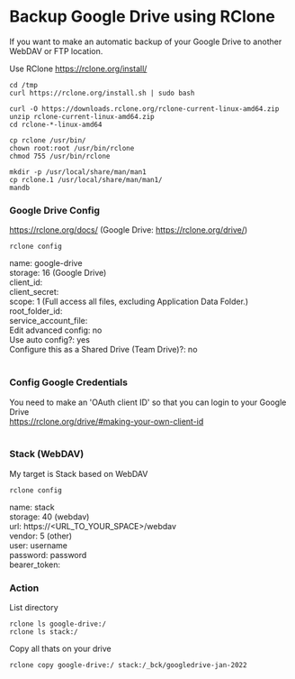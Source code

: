 # Backup Google Drive using RClone

If you want to make an automatic backup of your Google Drive to another WebDAV or FTP location.

Use RClone
  https://rclone.org/install/
  
  ```
  cd /tmp
  curl https://rclone.org/install.sh | sudo bash
  ```
  ```
  curl -O https://downloads.rclone.org/rclone-current-linux-amd64.zip
  unzip rclone-current-linux-amd64.zip
  cd rclone-*-linux-amd64
  ```
  ```
  cp rclone /usr/bin/
  chown root:root /usr/bin/rclone
  chmod 755 /usr/bin/rclone
  ```
  ```
  mkdir -p /usr/local/share/man/man1
  cp rclone.1 /usr/local/share/man/man1/
  mandb
  ```
  
### Google Drive Config ###
https://rclone.org/docs/ (Google Drive: https://rclone.org/drive/)<p>

  ```
  rclone config
  ```
  
  name:                 google-drive<br>
  storage:              16 (Google Drive)<br>
  client_id:            <empty><br>
  client_secret:        <empty><br>
  scope:                1 (Full access all files, excluding Application Data Folder.)<br>
  root_folder_id:       <empty><br>
  service_account_file: <empty><br>
  Edit advanced config: no<br>
  Use auto config?:     yes<br>
  Configure this as a Shared Drive (Team Drive)?: no<br><br>

### Config Google Credentials ###
  You need to make an 'OAuth client ID' so that you can login to your Google Drive<br>
  https://rclone.org/drive/#making-your-own-client-id<br><br>
  
### Stack (WebDAV) ###
  My target is Stack based on WebDAV<p>
  ```
  rclone config
  ```
  
  name:     stack<br>
  storage:  40 (webdav)<br>
  url:      https://<URL_TO_YOUR_SPACE>/webdav<br>
  vendor:   5 (other)<br>
  user:     username<br>
  password: password<br>
  bearer_token: <empty><br>
  
 
### Action ###
List directory<br>
  ```
  rclone ls google-drive:/
  rclone ls stack:/
  ```
  
Copy all thats on your drive<br>
  ```
  rclone copy google-drive:/ stack:/_bck/googledrive-jan-2022
  ```
